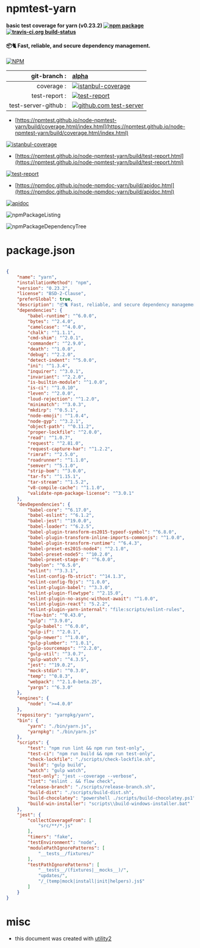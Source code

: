 # npmtest-yarn

#### basic test coverage for  yarn (v0.23.2)  [![npm package](https://img.shields.io/npm/v/npmtest-yarn.svg?style=flat-square)](https://www.npmjs.org/package/npmtest-yarn) [![travis-ci.org build-status](https://api.travis-ci.org/npmtest/node-npmtest-yarn.svg)](https://travis-ci.org/npmtest/node-npmtest-yarn)

#### 📦🐈 Fast, reliable, and secure dependency management.

[![NPM](https://nodei.co/npm/yarn.png?downloads=true&downloadRank=true&stars=true)](https://www.npmjs.com/package/yarn)

| git-branch : | [alpha](https://github.com/npmtest/node-npmtest-yarn/tree/alpha)|
|--:|:--|
| coverage : | [![istanbul-coverage](https://npmtest.github.io/node-npmtest-yarn/build/coverage.badge.svg)](https://npmtest.github.io/node-npmtest-yarn/build/coverage.html/index.html)|
| test-report : | [![test-report](https://npmtest.github.io/node-npmtest-yarn/build/test-report.badge.svg)](https://npmtest.github.io/node-npmtest-yarn/build/test-report.html)|
| test-server-github : | [![github.com test-server](https://npmtest.github.io/node-npmtest-yarn/GitHub-Mark-32px.png)](https://npmtest.github.io/node-npmtest-yarn/build/app/index.html) | | build-artifacts : | [![build-artifacts](https://npmtest.github.io/node-npmtest-yarn/glyphicons_144_folder_open.png)](https://github.com/npmtest/node-npmtest-yarn/tree/gh-pages/build)|

- [https://npmtest.github.io/node-npmtest-yarn/build/coverage.html/index.html](https://npmtest.github.io/node-npmtest-yarn/build/coverage.html/index.html)

[![istanbul-coverage](https://npmtest.github.io/node-npmtest-yarn/build/screenCapture.buildCi.browser.%252Ftmp%252Fbuild%252Fcoverage.lib.html.png)](https://npmtest.github.io/node-npmtest-yarn/build/coverage.html/index.html)

- [https://npmtest.github.io/node-npmtest-yarn/build/test-report.html](https://npmtest.github.io/node-npmtest-yarn/build/test-report.html)

[![test-report](https://npmtest.github.io/node-npmtest-yarn/build/screenCapture.buildCi.browser.%252Ftmp%252Fbuild%252Ftest-report.html.png)](https://npmtest.github.io/node-npmtest-yarn/build/test-report.html)

- [https://npmdoc.github.io/node-npmdoc-yarn/build/apidoc.html](https://npmdoc.github.io/node-npmdoc-yarn/build/apidoc.html)

[![apidoc](https://npmdoc.github.io/node-npmdoc-yarn/build/screenCapture.buildCi.browser.%252Ftmp%252Fbuild%252Fapidoc.html.png)](https://npmdoc.github.io/node-npmdoc-yarn/build/apidoc.html)

![npmPackageListing](https://npmtest.github.io/node-npmtest-yarn/build/screenCapture.npmPackageListing.svg)

![npmPackageDependencyTree](https://npmtest.github.io/node-npmtest-yarn/build/screenCapture.npmPackageDependencyTree.svg)



# package.json

```json

{
    "name": "yarn",
    "installationMethod": "npm",
    "version": "0.23.2",
    "license": "BSD-2-Clause",
    "preferGlobal": true,
    "description": "📦🐈 Fast, reliable, and secure dependency management.",
    "dependencies": {
        "babel-runtime": "^6.0.0",
        "bytes": "^2.4.0",
        "camelcase": "^4.0.0",
        "chalk": "^1.1.1",
        "cmd-shim": "^2.0.1",
        "commander": "^2.9.0",
        "death": "^1.0.0",
        "debug": "^2.2.0",
        "detect-indent": "^5.0.0",
        "ini": "^1.3.4",
        "inquirer": "^3.0.1",
        "invariant": "^2.2.0",
        "is-builtin-module": "^1.0.0",
        "is-ci": "^1.0.10",
        "leven": "^2.0.0",
        "loud-rejection": "^1.2.0",
        "minimatch": "^3.0.3",
        "mkdirp": "^0.5.1",
        "node-emoji": "^1.0.4",
        "node-gyp": "^3.2.1",
        "object-path": "^0.11.2",
        "proper-lockfile": "^2.0.0",
        "read": "^1.0.7",
        "request": "^2.81.0",
        "request-capture-har": "^1.2.2",
        "rimraf": "^2.5.0",
        "roadrunner": "^1.1.0",
        "semver": "^5.1.0",
        "strip-bom": "^3.0.0",
        "tar-fs": "^1.15.1",
        "tar-stream": "^1.5.2",
        "v8-compile-cache": "^1.1.0",
        "validate-npm-package-license": "^3.0.1"
    },
    "devDependencies": {
        "babel-core": "^6.17.0",
        "babel-eslint": "^6.1.2",
        "babel-jest": "^19.0.0",
        "babel-loader": "^6.2.5",
        "babel-plugin-transform-es2015-typeof-symbol": "^6.8.0",
        "babel-plugin-transform-inline-imports-commonjs": "^1.0.0",
        "babel-plugin-transform-runtime": "^6.4.3",
        "babel-preset-es2015-node4": "^2.1.0",
        "babel-preset-node5": "^10.2.0",
        "babel-preset-stage-0": "^6.0.0",
        "babylon": "^6.5.0",
        "eslint": "^3.3.1",
        "eslint-config-fb-strict": "^14.1.3",
        "eslint-config-fbjs": "^1.0.0",
        "eslint-plugin-babel": "^3.3.0",
        "eslint-plugin-flowtype": "^2.15.0",
        "eslint-plugin-no-async-without-await": "^1.0.0",
        "eslint-plugin-react": "5.2.2",
        "eslint-plugin-yarn-internal": "file:scripts/eslint-rules",
        "flow-bin": "^0.43.0",
        "gulp": "^3.9.0",
        "gulp-babel": "^6.0.0",
        "gulp-if": "^2.0.1",
        "gulp-newer": "^1.0.0",
        "gulp-plumber": "^1.0.1",
        "gulp-sourcemaps": "^2.2.0",
        "gulp-util": "^3.0.7",
        "gulp-watch": "^4.3.5",
        "jest": "^19.0.2",
        "mock-stdin": "^0.3.0",
        "temp": "^0.8.3",
        "webpack": "^2.1.0-beta.25",
        "yargs": "^6.3.0"
    },
    "engines": {
        "node": ">=4.0.0"
    },
    "repository": "yarnpkg/yarn",
    "bin": {
        "yarn": "./bin/yarn.js",
        "yarnpkg": "./bin/yarn.js"
    },
    "scripts": {
        "test": "npm run lint && npm run test-only",
        "test-ci": "npm run build && npm run test-only",
        "check-lockfile": "./scripts/check-lockfile.sh",
        "build": "gulp build",
        "watch": "gulp watch",
        "test-only": "jest --coverage --verbose",
        "lint": "eslint . && flow check",
        "release-branch": "./scripts/release-branch.sh",
        "build-dist": "./scripts/build-dist.sh",
        "build-chocolatey": "powershell ./scripts/build-chocolatey.ps1",
        "build-win-installer": "scripts\\build-windows-installer.bat"
    },
    "jest": {
        "collectCoverageFrom": [
            "src/**/*.js"
        ],
        "timers": "fake",
        "testEnvironment": "node",
        "modulePathIgnorePatterns": [
            "__tests__/fixtures/"
        ],
        "testPathIgnorePatterns": [
            "__tests__/(fixtures|__mocks__)/",
            "updates/",
            "/_(temp|mock|install|init|helpers).js$"
        ]
    }
}
```



# misc
- this document was created with [utility2](https://github.com/kaizhu256/node-utility2)
